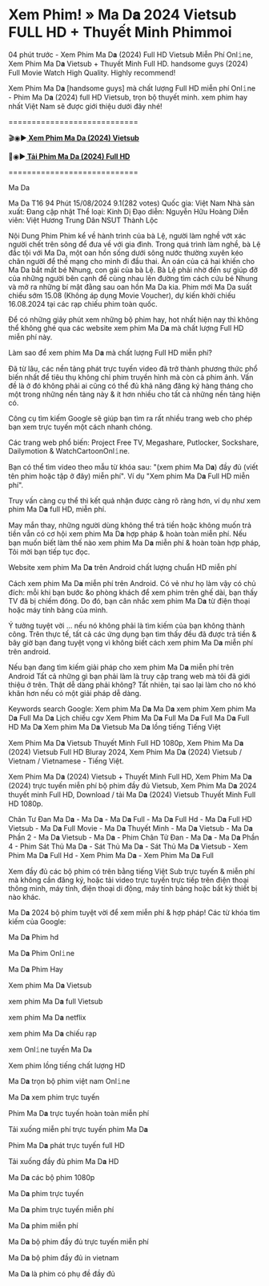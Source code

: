 # Xem Phim! » Ma D𝐚 2024 Vietsub FULL HD + Thuyết Minh Phimmoi

04 phút trước - Xem Phim Ma D𝐚 (2024) Full HD Vietsub Miễn Phí Onl𝚒ne, Xem Phim Ma D𝐚 Vietsub + Thuyết Minh Full HD. handsome guys (2024) Full Movie Watch High Quality. Highly recommend!

Xem Phim Ma D𝐚 [handsome guys] mà chất lượng Full HD miễn phí Onl𝚒ne - Phim Ma D𝐚 (2024) full HD Vietsub, trọn bộ thuyết minh. xem phim hay nhất Việt Nam sẽ được giới thiệu dưới đây nhé!

============================

🎬◉▶️<b><a href="https://t.co/lTfozRNyhW"> Xem Phim Ma Da (2024) Vietsub</a></b>

📁◉▶️<b><a href="https://t.co/lTfozRNyhW"> Tải Phim Ma Da (2024) Full HD</a></b>

============================

Ma Da

Ma Da T16 94 Phút 15/08/2024 9.1(282 votes) Quốc gia: Việt Nam Nhà sản xuất: Đang cập nhật Thể loại: Kinh Dị Đạo diễn: Nguyễn Hữu Hoàng Diễn viên: Việt Hương Trung Dân NSUT Thành Lộc

Nội Dung Phim Phim kể về hành trình của bà Lệ, người làm nghề vớt xác người chết trên sông để đưa về với gia đình. Trong quá trình làm nghề, bà Lệ đắc tội với Ma Da, một oan hồn sống dưới sông nước thường xuyên kéo chân người để thế mạng cho mình đi đầu thai. Ân oán của cả hai khiến cho Ma Da bắt mất bé Nhung, con gái của bà Lệ. Bà Lệ phải nhờ đến sự giúp đỡ của những người bên cạnh để cùng nhau lên đường tìm cách cứu bé Nhung và mở ra những bí mật đằng sau oan hồn Ma Da kia. Phim mới Ma Da suất chiếu sớm 15.08 (Không áp dụng Movie Voucher), dự kiến khởi chiếu 16.08.2024 tại các rạp chiếu phim toàn quốc.

Để có những giây phút xem những bộ phim hay, hot nhất hiện nay thì không thể không ghé qua các website xem phim Ma D𝐚 mà chất lượng Full HD miễn phí này.

Làm sao để xem phim Ma D𝐚 mà chất lượng Full HD miễn phí?

Đã từ lâu, các nền tảng phát trực tuyến video đã trở thành phương thức phổ biến nhất để tiêu thụ không chỉ phim truyền hình mà còn cả phim ảnh. Vấn đề là ở đó không phải ai cũng có thể đủ khả năng đăng ký hàng tháng cho một trong những nền tảng này & ít hơn nhiều cho tất cả những nền tảng hiện có.

Công cụ tìm kiếm Google sẽ giúp bạn tìm ra rất nhiều trang web cho phép bạn xem trực tuyến một cách nhanh chóng.

Các trang web phổ biến: Project Free TV, Megashare, Putlocker, Sockshare, Dailymotion & WatchCartoonOnl𝚒ne.

Bạn có thể tìm video theo mẫu từ khóa sau: "(xem phim Ma D𝐚) đầy đủ (viết tên phim hoặc tập ở đây) miễn phí". Ví dụ "Xem phim Ma D𝐚 Full HD miễn phí".

Truy vấn càng cụ thể thì kết quả nhận được càng rõ ràng hơn, ví dụ như xem phim Ma D𝐚 full HD, miễn phí.

May mắn thay, những người dùng không thể trả tiền hoặc không muốn trả tiền vẫn có cơ hội xem phim Ma D𝐚 hợp pháp & hoàn toàn miễn phí. Nếu bạn muốn biết làm thế nào xem phim Ma D𝐚 miễn phí & hoàn toàn hợp pháp, Tôi mời bạn tiếp tục đọc.

Website xem phim Ma D𝐚 trên Android chất lượng chuẩn HD miễn phí

Cách xem phim Ma D𝐚 miễn phí trên Android. Có vẻ như họ làm vậy có chủ đích: mỗi khi bạn bước &o phòng khách để xem phim trên ghế dài, bạn thấy TV đã bị chiếm đóng. Do đó, bạn cân nhắc xem phim Ma D𝐚 từ điện thoại hoặc máy tính bảng của mình.

Ý tưởng tuyệt vời ... nếu nó không phải là tìm kiếm của bạn không thành công. Trên thực tế, tất cả các ứng dụng bạn tìm thấy đều đã được trả tiền & bây giờ bạn đang tuyệt vọng vì không biết cách xem phim Ma D𝐚 miễn phí trên android.

Nếu bạn đang tìm kiếm giải pháp cho xem phim Ma D𝐚 miễn phí trên Android Tất cả những gì bạn phải làm là truy cập trang web mà tôi đã giới thiệu ở trên. Thật dễ dàng phải không? Tất nhiên, tại sao lại làm cho nó khó khăn hơn nếu có một giải pháp dễ dàng.

Keywords search Google: Xem phim Ma D𝐚 Ma D𝐚 xem phim Xem phim Ma D𝐚 Full Ma D𝐚 Lịch chiếu cgv Xem Phim Ma D𝐚 Full Ma D𝐚 Full Ma D𝐚 Full HD Ma D𝐚 Xem phim Ma D𝐚 Vietsub Ma D𝐚 lồng tiếng Tiếng Việt

Xem Phim Ma D𝐚 Vietsub Thuyết Minh Full HD 1080p, Xem Phim Ma D𝐚 (2024) Vietsub Full HD Bluray 2024, Xem Phim Ma D𝐚 (2024) Vietsub / Vietnam / Vietnamese - Tiếng Việt.

Xem Phim Ma D𝐚 (2024) Vietsub + Thuyết Minh Full HD, Xem Phim Ma D𝐚 (2024) trực tuyến miễn phí bộ phim đầy đủ Vietsub, Xem Phim Ma D𝐚 2024 thuyết minh Full HD, Download / tải Ma D𝐚 (2024) Vietsub Thuyết Minh Full HD 1080p.

Chân Tư Đan Ma D𝐚 - Ma D𝐚 - Ma D𝐚 Full - Ma D𝐚 Full Hd - Ma D𝐚 Full HD Vietsub - Ma D𝐚 Full Movie - Ma D𝐚 Thuyết Minh - Ma D𝐚 Vietsub - Ma D𝐚 Phần 2 - Ma D𝐚 Vietsub - Ma D𝐚 - Phim Chân Tử Đan - Ma D𝐚 - Ma D𝐚 Phần 4 - Phim Sát Thủ Ma D𝐚 - Sát Thủ Ma D𝐚 - Sát Thủ Ma D𝐚 Vietsub - Xem Phim Ma D𝐚 Full Hd - Xem Phim Ma D𝐚 - Xem Phim Ma D𝐚 Full


Xem đầy đủ các bộ phim có trên bằng tiếng Việt Sub trực tuyến & miễn phí mà không cần đăng ký, hoặc tải video trực tuyến trực tiếp trên điện thoại thông minh, máy tính, điện thoại di động, máy tính bảng hoặc bất kỳ thiết bị nào khác.

Ma D𝐚 2024 bộ phim tuyệt vời để xem miễn phí & hợp pháp!
Các từ khóa tìm kiếm của Google:

Ma D𝐚 Phim hd

Ma D𝐚 Phim Onl𝚒ne

Ma D𝐚 Phim Hay

Xem phim Ma D𝐚 Vietsub

xem phim Ma D𝐚 full Vietsub

xem phim Ma D𝐚 netflix

xem phim Ma D𝐚 chiếu rạp

xem Onl𝚒ne tuyến Ma D𝐚

Xem phim lồng tiếng chất lượng HD

Ma D𝐚 trọn bộ phim việt nam Onl𝚒ne

Ma D𝐚 xem phim trực tuyến

Phim Ma D𝐚 trực tuyến hoàn toàn miễn phí

Tải xuống miễn phí trực tuyến phim Ma D𝐚

Phim Ma D𝐚 phát trực tuyến full HD

Tải xuống đầy đủ phim Ma D𝐚 HD

Ma D𝐚 các bộ phim 1080p

Ma D𝐚 phim trực tuyến

Ma D𝐚 phim trực tuyến miễn phí

Ma D𝐚 phim miễn phí

Ma D𝐚 bộ phim đầy đủ trực tuyến miễn phí

Ma D𝐚 bộ phim đầy đủ in vietnam

Ma D𝐚 là phim có phụ đề đầy đủ

